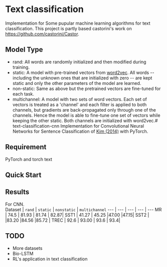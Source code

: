 # Text classification

Implementation for Some pupular machine learning algorithms for text classification.
This project is partly based castorini's work on https://github.com/castorini/Castor. 

## Model Type

- rand: All words are randomly initialized and then modified during training.
- static: A model with pre-trained vectors from [word2vec](https://code.google.com/archive/p/word2vec/). All words -- including the unknown ones that are initialized with zero -- are kept static and only the other parameters of the model are learned.
- non-static: Same as above but the pretrained vectors are fine-tuned for each task.
- multichannel: A model with two sets of word vectors. Each set of vectors is treated as a 'channel' and each filter is applied to both channels, but gradients are back-propagated only through one of the channels. Hence the model is able to fine-tune one set of vectors while keeping the other static. Both channels are initialized with word2vec.# text-classification-cnn
Implementation for Convolutional Neural Networks for Sentence Classification of [Kim (2014)](https://arxiv.org/abs/1408.5882) with PyTorch.

## Requirement

PyTorch and torch text

## Quick Start



## Results

For CNN.  
Dataset | `rand` | `static` | `nonstatic` | `multichannel`
--- | --- | --- | --- | ---
MR | 74.5 | 81.93  | 81.74 | 82.87|
SST1 | 41.27 | 45.25 |47.00  |47.15| 
SST2 |  |83.20 |84.56  |85.72 |
TREC | 92.6 | 93.00 | 93.6 | 93.4|


## TODO

- More datasets
- Bio-LSTM
- RL's application in text classification

